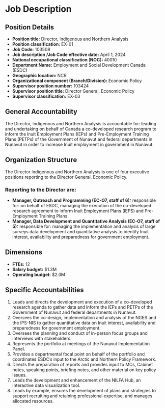 # Job Description

## Position Details

*   **Position title:** Director, Indigenous and Northern Analysis
*   **Position classification:** EX-01
*   **Job Code:** 103508
*   **Job description /Job Code effective date:** April 1, 2024
*   **National occupational classification (NOC):** 40010
*   **Department Name:** Employment and Social Development Canada (ESDC)
*   **Geographic location:** NCR
*   **Organizational component (Branch/Division):** Economic Policy
*   **Supervisor position number:** 103424
*   **Supervisor position title:** Director General, Economic Policy
*   **Supervisor classification:** EX-03

## General Accountability

The Director, Indigenous and Northern Analysis is accountable for: leading and undertaking on behalf of Canada a co-developed research program to inform the Inuit Employment Plans (IEPs) and Pre-Employment Training Plans (PETPs) of the Government of Nunavut and federal departments in Nunavut in order to increase Inuit employment in government in Nunavut.

## Organization Structure

The Director Indigenous and Northern Analysis is one of four executive positions reporting to the Director General, Economic Policy.

### Reporting to the Director are:

*   **Manager, Outreach and Programming (EC-O7, staff of 6):** responsible for: on behalf of ESDC, managing the execution of the co-developed research agreement to inform Inuit Employment Plans (IEPS) and Pre-Employment Training Plans.
*   **Manager, Data Development and Quantitative Analysis (EC-O7, staff of 5):** responsible for: managing the implementation and analysis of large surveys data development and quantitative analysis to identify Inuit interest, availability and preparedness for government employment.

## Dimensions

*   **FTEs:** 12
*   **Salary budget:** $1.3M
*   **Operating budget:** $2.0M

## Specific Accountabilities

1.  Leads and directs the development and execution of a co-developed research agenda to gather data and inform the IEPs and PETPs of the Government of Nunavut and federal departments in Nunavut.
2.  Oversees the co-design, implementation and analysis of the NGES and the IPS-NIS to gather quantitative data on Inuit interest, availability and preparedness for government employment.
3.  Oversees the planning and conduct of in-person focus groups and interviews with stakeholders.
4.  Represents the portfolio at meetings of the Nunavut Implementation Panel.
5.  Provides a departmental focal point on behalf of the portfolio and coordinates ESDC’s input to the Arctic and Northern Policy Framework.
6.  Directs the preparation of reports and provides input to MCs, Cabinet notes, speaking points, briefing notes, and other material on key policy issues.
7.  Leads the development and enhancement of the NILFA Hub, an interactive data visualization tool.
8.  Leads by example, ensures the development of plans and strategies to support recruiting and retaining professional expertise, and manages allocated resources.

